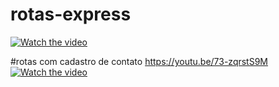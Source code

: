 # rotas-express



[![Watch the video](https://img.youtube.com/vi/QJPFw77ijw0/maxresdefault.jpg)](https://youtu.be/QJPFw77ijw0)


#rotas com cadastro de contato
https://youtu.be/73-zqrstS9M
[![Watch the video](https://img.youtube.com/vi/73-zqrstS9M/maxresdefault.jpg)](https://youtu.be/73-zqrstS9M)


